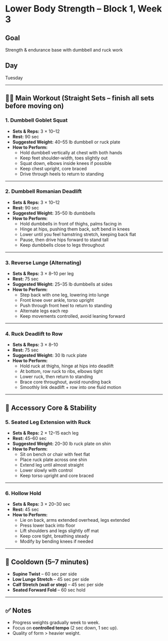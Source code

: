 # Lower Body Strength – Block 1, Week 3

## Goal
Strength & endurance base with dumbbell and ruck work

## Day
Tuesday

---

## 🏋️‍♂️ Main Workout (Straight Sets – finish all sets before moving on)

### 1. Dumbbell Goblet Squat
- **Sets & Reps:** 3 × 10–12
- **Rest:** 90 sec
- **Suggested Weight:** 40–55 lb dumbbell or ruck plate
- **How to Perform:**
  - Hold dumbbell vertically at chest with both hands
  - Keep feet shoulder-width, toes slightly out
  - Squat down, elbows inside knees if possible
  - Keep chest upright, core braced
  - Drive through heels to return to standing

---

### 2. Dumbbell Romanian Deadlift
- **Sets & Reps:** 3 × 10–12
- **Rest:** 90 sec
- **Suggested Weight:** 35–50 lb dumbbells
- **How to Perform:**
  - Hold dumbbells in front of thighs, palms facing in
  - Hinge at hips, pushing them back, soft bend in knees
  - Lower until you feel hamstring stretch, keeping back flat
  - Pause, then drive hips forward to stand tall
  - Keep dumbbells close to legs throughout

---

### 3. Reverse Lunge (Alternating)
- **Sets & Reps:** 3 × 8–10 per leg
- **Rest:** 75 sec
- **Suggested Weight:** 25–35 lb dumbbells at sides
- **How to Perform:**
  - Step back with one leg, lowering into lunge
  - Front knee over ankle, torso upright
  - Push through front heel to return to standing
  - Alternate legs each rep
  - Keep movements controlled, avoid leaning forward

---

### 4. Ruck Deadlift to Row
- **Sets & Reps:** 3 × 8–10
- **Rest:** 75 sec
- **Suggested Weight:** 30 lb ruck plate
- **How to Perform:**
  - Hold ruck at thighs, hinge at hips into deadlift
  - At bottom, row ruck to ribs, elbows tight
  - Lower ruck, then return to standing
  - Brace core throughout, avoid rounding back
  - Smoothly link deadlift + row into one fluid motion

---

## 🎯 Accessory Core & Stability

### 5. Seated Leg Extension with Ruck
- **Sets & Reps:** 2 × 12–15 each leg
- **Rest:** 45–60 sec
- **Suggested Weight:** 20–30 lb ruck plate on shin
- **How to Perform:**
  - Sit on bench or chair with feet flat
  - Place ruck plate across one shin
  - Extend leg until almost straight
  - Lower slowly with control
  - Keep torso upright and core braced

---

### 6. Hollow Hold
- **Sets & Reps:** 3 × 20–30 sec
- **Rest:** 45 sec
- **How to Perform:**
  - Lie on back, arms extended overhead, legs extended
  - Press lower back into floor
  - Lift shoulders and legs slightly off mat
  - Keep core tight, breathing steady
  - Modify by bending knees if needed

---

## 🧊 Cooldown (5–7 minutes)
- **Supine Twist** – 60 sec per side
- **Low Lunge Stretch** – 45 sec per side
- **Calf Stretch (wall or step)** – 45 sec per side
- **Seated Forward Fold** – 60 sec hold

---

## ✅ Notes
- Progress weights gradually week to week.
- Focus on **controlled tempo** (2 sec down, 1 sec up).
- Quality of form > heavier weight.
